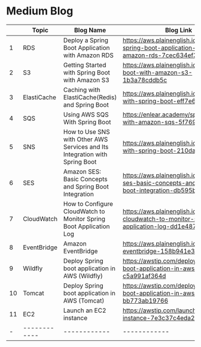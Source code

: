 # Medium Blog 


|   | Topic  | Blog Name  | Blog Link  |
| ------------ | ------------ | ------------ | ------------ |
| 1  | RDS  | Deploy a Spring Boot Application with Amazon RDS  | https://aws.plainenglish.io/deploy-spring-boot-application-with-amazon-rds-7cec634ef3a1  |
| 2 |  S3 | Getting Started with Spring Boot with Amazon S3   | https://aws.plainenglish.io/spring-boot-with-amazon-s3-1b3a78cddb5c  |
| 3 |  ElastiCache | Caching with ElastiCache(Redis) and Spring Boot  |  https://aws.plainenglish.io/elasticache-with-spring-boot-eff7e634bbee |
| 4   | SQS  |  Using AWS SQS With Spring Boot |  https://enlear.academy/spring-boot-with-amazon-sqs-5f7693314a99 |
| 5  | SNS  | How to Use SNS with Other AWS Services and Its Integration with Spring Boot  |  https://aws.plainenglish.io/aws-sns-with-spring-boot-210da0d6026 |
| 6 | SES  | Amazon SES: Basic Concepts and Spring Boot Integration  | https://aws.plainenglish.io/amazon-ses-basic-concepts-and-spring-boot-integration-db595ba29e12  |
| 7  | CloudWatch  | How to Configure CloudWatch to Monitor Spring Boot Application Log  | https://aws.plainenglish.io/configure-cloudwatch-to-monitor-spring-boot-application-log-dd1e487a4261  |
| 8  | EventBridge  | Amazon EventBridge  |  https://aws.plainenglish.io/amazon-eventbridge-158b941e3926 |
| 9  | Wildfly  | Deploy Spring boot application in AWS (Wildfly)  |  https://awstip.com/deploy-spring-boot-application-in-aws-wildfly-c5a991af364d |
| 10  | Tomcat  | Deploy Spring boot application in AWS (Tomcat)  |  https://awstip.com/deploy-spring-boot-application-in-aws-tomcat-bb773ab19766 |
| 11  | EC2  | Launch an EC2 instance  |  https://awstip.com/launch-an-ec2-instance-7e3c37c4eda2 |
| - | ------------ | ------------ | ------------ |

